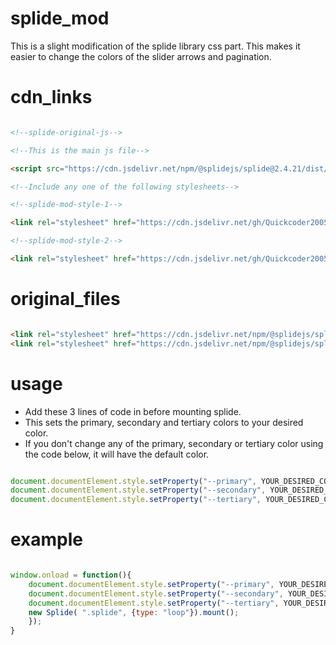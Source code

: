 # splide_mod

This is a slight modification of the splide library css part.
This makes it easier to change the colors of the slider arrows and pagination.

# cdn_links

```html

<!--splide-original-js-->

<!--This is the main js file-->

<script src="https://cdn.jsdelivr.net/npm/@splidejs/splide@2.4.21/dist/js/splide.min.js"></script>

<!--Include any one of the following stylesheets-->

<!--splide-mod-style-1-->

<link rel="stylesheet" href="https://cdn.jsdelivr.net/gh/Quickcoder2005/splide_mod@main/src/splide-mod-circular.min.css"/>

<!--splide-mod-style-2-->

<link rel="stylesheet" href="https://cdn.jsdelivr.net/gh/Quickcoder2005/splide_mod@main/src/splide-mod-style-flat.min.css"/>

```

# original_files

```html

<link rel="stylesheet" href="https://cdn.jsdelivr.net/npm/@splidejs/splide@2.4.21/dist/css/themes/splide-skyblue.min.css"/>
<link rel="stylesheet" href="https://cdn.jsdelivr.net/npm/@splidejs/splide@2.4.21/dist/css/themes/splide-sea-green.min.css"/>

```

# usage

* Add these 3 lines of code in before mounting splide.
* This sets the primary, secondary and tertiary colors to your desired color.
* If you don't change any of the primary, secondary or tertiary color using the code below, it will have the default color.

```js

document.documentElement.style.setProperty("--primary", YOUR_DESIRED_COLOR);
document.documentElement.style.setProperty("--secondary", YOUR_DESIRED_COLOR);
document.documentElement.style.setProperty("--tertiary", YOUR_DESIRED_COLOR);

```

# example

```js

window.onload = function(){
    document.documentElement.style.setProperty("--primary", YOUR_DESIRED_COLOR);
    document.documentElement.style.setProperty("--secondary", YOUR_DESIRED_COLOR);
    document.documentElement.style.setProperty("--tertiary", YOUR_DESIRED_COLOR);
    new Splide( ".splide", {type: "loop"}).mount();
    });
}

```
